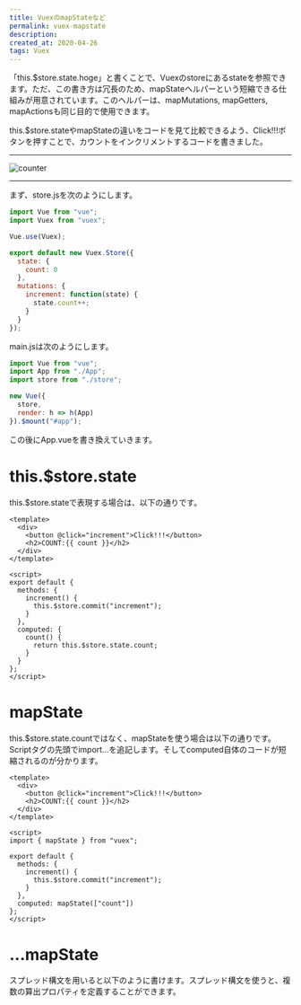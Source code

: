 ```yaml
---
title: VuexのmapStateなど
permalink: vuex-mapstate
description: 
created_at: 2020-04-26
tags: Vuex
---
```


「this.$store.state.hoge」と書くことで、Vuexのstoreにあるstateを参照できます。ただ、この書き方は冗長のため、mapStateヘルパーという短縮できる仕組みが用意されています。このヘルパーは、mapMutations, mapGetters, mapActionsも同じ目的で使用できます。

this.$store.stateやmapStateの違いをコードを見て比較できるよう、Click!!!ボタンを押すことで、カウントをインクリメントするコードを書きました。

---

![counter](../images/counter.png)

---
  
&#13;&#10;
  

まず、store.jsを次のようにします。
```js
import Vue from "vue";
import Vuex from "vuex";

Vue.use(Vuex);

export default new Vuex.Store({
  state: {
    count: 0
  },
  mutations: {
    increment: function(state) {
      state.count++;
    }
  }
});
```

main.jsは次のようにします。
```js
import Vue from "vue";
import App from "./App";
import store from "./store";

new Vue({
  store,
  render: h => h(App)
}).$mount("#app");
```

この後にApp.vueを書き換えていきます。

# this.$store.state
this.$store.stateで表現する場合は、以下の通りです。

```vue
<template>
  <div>
    <button @click="increment">Click!!!</button>
    <h2>COUNT:{{ count }}</h2>
  </div>
</template>

<script>
export default {
  methods: {
    increment() {
      this.$store.commit("increment");
    }
  },
  computed: {
    count() {
      return this.$store.state.count;
    }
  }
};
</script>
```

# mapState
this.$store.state.countではなく、mapStateを使う場合は以下の通りです。Scriptタグの先頭でimport...を追記します。そしてcomputed自体のコードが短縮されるのが分かります。  

```vue
<template>
  <div>
    <button @click="increment">Click!!!</button>
    <h2>COUNT:{{ count }}</h2>
  </div>
</template>

<script>
import { mapState } from "vuex";

export default {
  methods: {
    increment() {
      this.$store.commit("increment");
    }
  },
  computed: mapState(["count"])
};
</script>
```

# ...mapState
スプレッド構文を用いると以下のように書けます。スプレッド構文を使うと、複数の算出プロパティを定義することができます。

<template>
  <div>
    <button @click="increment">Click!!!</button>
    <h2>COUNT:{{ count }}</h2>
  </div>
</template>

<script>
import { mapState } from "vuex";

export default {
  methods: {
    increment() {
      this.$store.commit("increment");
    }
  },
  computed: {
    ...mapState(["count"])
  }
};
</script>
